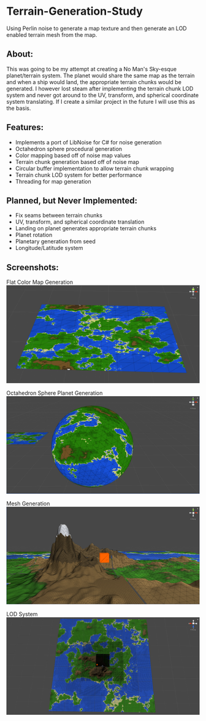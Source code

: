 # Terrain-Generation-Study
Using Perlin noise to generate a map texture and then generate an LOD enabled terrain mesh from the map.

## About:
This was going to be my attempt at creating a No Man's Sky-esque planet/terrain system. The planet would share the same map as the terrain and when a ship would land, the appropriate terrain chunks would be generated. I however lost steam after implementing the terrain chunk LOD system and never got around to the UV, transform, and spherical coordinate system translating. If I create a similar project in the future I will use this as the basis.

## Features:
* Implements a port of LibNoise for C# for noise generation
* Octahedron sphere procedural generation
* Color mapping based off of noise map values
* Terrain chunk generation based off of noise map
* Circular buffer implementation to allow terrain chunk wrapping
* Terrain chunk LOD system for better performance
* Threading for map generation

## Planned, but Never Implemented:
* Fix seams between terrain chunks
* UV, transform, and spherical coordinate translation
* Landing on planet generates appropriate terrain chunks
* Planet rotation
* Planetary generation from seed
* Longitude/Latitude system

## Screenshots:

Flat Color Map Generation
![Map Generation](/Screenshot_Map.PNG)

Octahedron Sphere Planet Generation
![Planet Generation](/Screenshot_Planet.PNG)

Mesh Generation
![Mesh Generation](/Screenshot_Mesh.PNG)

LOD System
![LOD System](/Screenshot_LOD.PNG)
